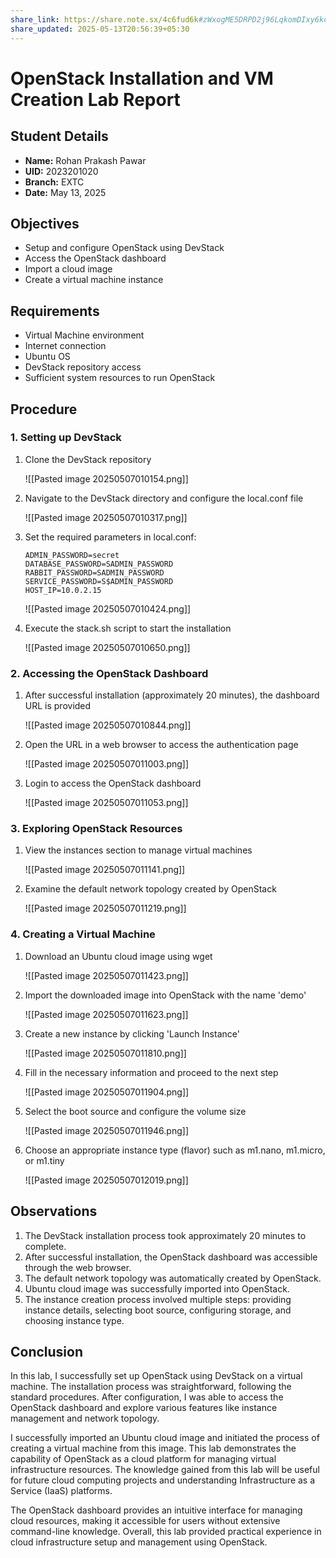 ```yaml
---
share_link: https://share.note.sx/4c6fud6k#zWxogME5DRPD2j96LqkomDIxy6kc1MapCOCXPfzdVn8
share_updated: 2025-05-13T20:56:39+05:30
---
```

# OpenStack Installation and VM Creation Lab Report

## Student Details
- **Name:** Rohan Prakash Pawar
- **UID:** 2023201020
- **Branch:** EXTC
- **Date:** May 13, 2025

## Objectives
- Setup and configure OpenStack using DevStack
- Access the OpenStack dashboard
- Import a cloud image
- Create a virtual machine instance

## Requirements
- Virtual Machine environment
- Internet connection
- Ubuntu OS
- DevStack repository access
- Sufficient system resources to run OpenStack

## Procedure

### 1. Setting up DevStack

1. Clone the DevStack repository
   
   ![[Pasted image 20250507010154.png]]

2. Navigate to the DevStack directory and configure the local.conf file
   
   ![[Pasted image 20250507010317.png]]

3. Set the required parameters in local.conf:
   ```
   ADMIN_PASSWORD=secret
   DATABASE_PASSWORD=SADMIN_PASSWORD
   RABBIT_PASSWORD=SADMIN_PASSWORD
   SERVICE_PASSWORD=S$ADMIN_PASSWORD
   HOST_IP=10.0.2.15
   ```
   
   ![[Pasted image 20250507010424.png]]

4. Execute the stack.sh script to start the installation
   
   ![[Pasted image 20250507010650.png]]

### 2. Accessing the OpenStack Dashboard

1. After successful installation (approximately 20 minutes), the dashboard URL is provided
   
   ![[Pasted image 20250507010844.png]]

2. Open the URL in a web browser to access the authentication page
   
   ![[Pasted image 20250507011003.png]]

3. Login to access the OpenStack dashboard
   
   ![[Pasted image 20250507011053.png]]

### 3. Exploring OpenStack Resources

1. View the instances section to manage virtual machines
   
   ![[Pasted image 20250507011141.png]]

2. Examine the default network topology created by OpenStack
   
   ![[Pasted image 20250507011219.png]]

### 4. Creating a Virtual Machine

1. Download an Ubuntu cloud image using wget
   
   ![[Pasted image 20250507011423.png]]

2. Import the downloaded image into OpenStack with the name 'demo'
   
   ![[Pasted image 20250507011623.png]]

3. Create a new instance by clicking 'Launch Instance'
   
   ![[Pasted image 20250507011810.png]]

4. Fill in the necessary information and proceed to the next step
   
   ![[Pasted image 20250507011904.png]]

5. Select the boot source and configure the volume size
   
   ![[Pasted image 20250507011946.png]]

6. Choose an appropriate instance type (flavor) such as m1.nano, m1.micro, or m1.tiny
   
   ![[Pasted image 20250507012019.png]]

## Observations

1. The DevStack installation process took approximately 20 minutes to complete.
2. After successful installation, the OpenStack dashboard was accessible through the web browser.
3. The default network topology was automatically created by OpenStack.
4. Ubuntu cloud image was successfully imported into OpenStack.
5. The instance creation process involved multiple steps: providing instance details, selecting boot source, configuring storage, and choosing instance type.

## Conclusion

In this lab, I successfully set up OpenStack using DevStack on a virtual machine. The installation process was straightforward, following the standard procedures. After configuration, I was able to access the OpenStack dashboard and explore various features like instance management and network topology.

I successfully imported an Ubuntu cloud image and initiated the process of creating a virtual machine from this image. This lab demonstrates the capability of OpenStack as a cloud platform for managing virtual infrastructure resources. The knowledge gained from this lab will be useful for future cloud computing projects and understanding Infrastructure as a Service (IaaS) platforms.

The OpenStack dashboard provides an intuitive interface for managing cloud resources, making it accessible for users without extensive command-line knowledge. Overall, this lab provided practical experience in cloud infrastructure setup and management using OpenStack.
